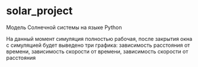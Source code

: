 # solar_project
Модель Солнечной системы на языке Python

На данный момент симуляция полностью рабочая,
после закрытия окна с симуляцией будет выведено три графика: зависимость расстояния от времени,
зависимость скорости от времени, зависимость скорости от расстояния